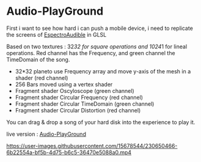 # Audio-PlayGround
 
First i want to see how hard i can push a mobile device, i need to replicate the screens of [EspectroAudible](https://github.com/devildrey33/EspectroAudible) in GLSL

Based on two textures : 32*32 for square operations and 1024*1 for lineal operations.
Red channel has the Frequency, and green channel the TimeDomain of the song.

- 32*32 planeto use Frequency array and move y-axis of the mesh in a shader (red channel)
- 256 Bars moved using a vertex shader 
- Fragment shader Oscyloscope (green channel)
- Fragment shader Circular Frequency (red channel)
- Fragment shader Circular TimeDomain (green channel)
- Fragment shader Circular Distortion (red channel)

You can drag & drop a song of your hard disk into the experience to play it.

live version : [Audio-PlayGround](https://devildrey33.es/Ejemplos/Three.js-Journey/Audio-PlayGround/)


https://user-images.githubusercontent.com/15678544/230650466-6b22554a-bf5b-4d75-b6c5-36470e5088a0.mp4






